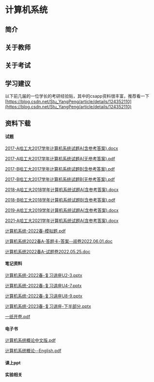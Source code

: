 
# 计算机系统

## 简介

## 关于教师

## 关于考试

## 学习建议

以下前几届的一位学长的考研经验贴，其中的csapp资料很丰富，推荐看一下
[https://blog.csdn.net/Stu_YangPeng/article/details/124352110](https://blog.csdn.net/Stu_YangPeng/article/details/124352110)

## 资料下载
<!-- tabs:start -->

#### **试题**

[2017-A哈工大2017学年计算机系统试题A(含参考答案).docx](https://raw.gitmirror.com/HIT-OpenCS/HIT-OpenCS-Files/main/大二\计算机系统\exams\2017-A哈工大2017学年计算机系统试题A(含参考答案).docx)

[2017-A哈工大2017学年计算机系统试题A(无参考答案).pdf](https://raw.gitmirror.com/HIT-OpenCS/HIT-OpenCS-Files/main/大二\计算机系统\exams\2017-A哈工大2017学年计算机系统试题A(无参考答案).pdf)

[2017-B哈工大2017学年计算机系统试题B(含参考答案).pdf](https://raw.gitmirror.com/HIT-OpenCS/HIT-OpenCS-Files/main/大二\计算机系统\exams\2017-B哈工大2017学年计算机系统试题B(含参考答案).pdf)

[2017-B哈工大2017学年计算机系统试题B(无参考答案).pdf](https://raw.gitmirror.com/HIT-OpenCS/HIT-OpenCS-Files/main/大二\计算机系统\exams\2017-B哈工大2017学年计算机系统试题B(无参考答案).pdf)

[2018-A哈工大2018学年计算机系统试题A(含参考答案).docx](https://raw.gitmirror.com/HIT-OpenCS/HIT-OpenCS-Files/main/大二\计算机系统\exams\2018-A哈工大2018学年计算机系统试题A(含参考答案).docx)

[2018-B哈工大2018学年计算机系统试题B(含参考答案).pdf](https://raw.gitmirror.com/HIT-OpenCS/HIT-OpenCS-Files/main/大二\计算机系统\exams\2018-B哈工大2018学年计算机系统试题B(含参考答案).pdf)

[2019-A哈工大2019学年计算机系统试题A(含参考答案).docx](https://raw.gitmirror.com/HIT-OpenCS/HIT-OpenCS-Files/main/大二\计算机系统\exams\2019-A哈工大2019学年计算机系统试题A(含参考答案).docx)

[2021-A哈工大2021学年计算机系统试题A(含参考答案).docx](https://raw.gitmirror.com/HIT-OpenCS/HIT-OpenCS-Files/main/大二\计算机系统\exams\2021-A哈工大2021学年计算机系统试题A(含参考答案).docx)

[计算机系统-2022春-模拟题.pdf](https://raw.gitmirror.com/HIT-OpenCS/HIT-OpenCS-Files/main/大二\计算机系统\exams\计算机系统-2022春-模拟题.pdf)

[计算机系统2022春A-答题卡-答案--阅卷2022.06.01.doc](https://raw.gitmirror.com/HIT-OpenCS/HIT-OpenCS-Files/main/大二\计算机系统\exams\计算机系统2022春A-答题卡-答案--阅卷2022.06.01.doc)

[计算机系统2022春A-试题卷2022.05.25.doc](https://raw.gitmirror.com/HIT-OpenCS/HIT-OpenCS-Files/main/大二\计算机系统\exams\计算机系统2022春A-试题卷2022.05.25.doc)

#### **笔记资料**

[计算机系统-2022春-复习讲座U2-3.pptx](https://raw.gitmirror.com/HIT-OpenCS/HIT-OpenCS-Files/main/大二\计算机系统\materials\计算机系统-2022春-复习讲座U2-3.pptx)

[计算机系统-2022春-复习讲座U4-7.pptx](https://raw.gitmirror.com/HIT-OpenCS/HIT-OpenCS-Files/main/大二\计算机系统\materials\计算机系统-2022春-复习讲座U4-7.pptx)

[计算机系统-2022春-复习讲座U8-9.pptx](https://raw.gitmirror.com/HIT-OpenCS/HIT-OpenCS-Files/main/大二\计算机系统\materials\计算机系统-2022春-复习讲座U8-9.pptx)

[计算机系统-2023春-复习讲座-下半部分.pptx](https://raw.gitmirror.com/HIT-OpenCS/HIT-OpenCS-Files/main/大二\计算机系统\materials\计算机系统-2023春-复习讲座-下半部分.pptx)

[一纸开卷.pdf](https://raw.gitmirror.com/HIT-OpenCS/HIT-OpenCS-Files/main/大二\计算机系统\materials\一纸开卷.pdf)
#### **电子书**
[计算机系统概论中文版.pdf](https://raw.gitmirror.com/HIT-OpenCS/HIT-OpenCS-Files/main/大二\计算机系统\books\计算机系统概论中文版.pdf)

[计算机系统概论--English.pdf](https://raw.gitmirror.com/HIT-OpenCS/HIT-OpenCS-Files/main/大二\计算机系统\books\计算机系统概论--English.pdf)
#### **课上ppt**

#### **实验相关**

<!-- tabs:end -->


